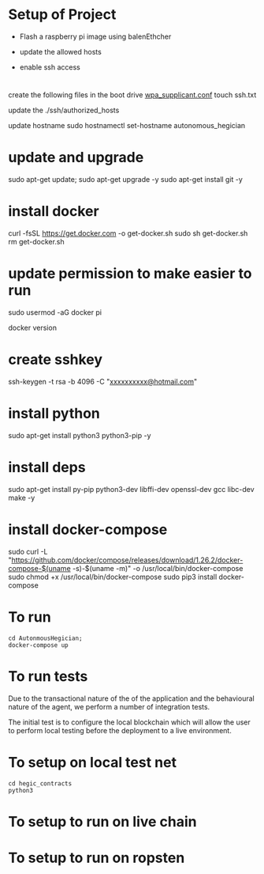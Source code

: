 # Setup of Project

- Flash a raspberry pi image using balenEthcher

- update the allowed hosts

- enable ssh access


# 

create the following files in the boot drive
[wpa_supplicant.conf](https://gist.github.com/anshulkhare7/fdd662c358a2ff7eba48fd11050b9243)
touch ssh.txt

update the ./ssh/authorized_hosts

update hostname
sudo hostnamectl set-hostname autonomous_hegician

# update and upgrade

 sudo apt-get update; sudo apt-get upgrade -y
 sudo apt-get install git -y

# install docker
 curl -fsSL https://get.docker.com -o get-docker.sh 
 sudo sh get-docker.sh
 rm get-docker.sh
 
 # update permission to make easier to run
 sudo usermod -aG docker pi
 
 docker version
 
 # create sshkey
 ssh-keygen -t rsa -b 4096 -C "xxxxxxxxxx@hotmail.com"
 
 # install python

 sudo apt-get install python3 python3-pip -y

  # install deps 
 sudo apt-get install py-pip python3-dev libffi-dev openssl-dev gcc libc-dev make -y 
# install docker-compose
sudo curl -L "https://github.com/docker/compose/releases/download/1.26.2/docker-compose-$(uname -s)-$(uname -m)" -o /usr/local/bin/docker-compose
sudo chmod +x /usr/local/bin/docker-compose
sudo  pip3 install docker-compose
 
 # To run
 ``` #bash#
 cd AutonmousHegician;
 docker-compose up
 ```
 # To run tests
 Due to the transactional nature of the of the application and the behavioural nature of the agent, we perform a number of integration tests.
 
 The initial test is to configure the local blockchain which will allow the user to perform local testing before the deployment to a live environment.
 # To setup on local test net
 ``` ## bash ##
 cd hegic_contracts
 python3 
 ```
 
 
 # To setup to run on live chain
 
 # To setup to run on ropsten
 
 

